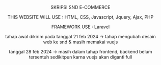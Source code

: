 <p align="center">
SKRIPSI SND E-COMMERCE
</p>
<p align="center">
THIS WEBSITE WILL USE : HTML, CSS, Javascript, Jquery, Ajax, PHP
</p>
<p align="center">
FRAMEWORK USE : Laravel
</p>
<p align="center">
tahap awal dikirim pada tanggal 21 feb 2024 -> tahap mengubah desain web ke snd & masih memakai vuejs
</p>
<p align="center">
tanggal 28 feb 2024 -> masih dalam tahap frontend, backend belum tersentuh sedikitpun karna vuejs akan diganti full
</p>
